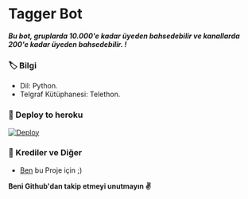 # Tagger Bot
_**Bu bot, gruplarda 10.000'e kadar üyeden bahsedebilir ve kanallarda 200'e kadar üyeden bahsedebilir. !**_

### 🏷 Bilgi
- Dil: Python.
- Telgraf Kütüphanesi: Telethon.

### 🚀 Deploy to heroku
[![Deploy](https://www.herokucdn.com/deploy/button.svg)](https://heroku.com/deploy?template=https://github.com/RaviVeyi/Mentionall-Azerbercan-)


### 🎯 Krediler ve Diğer
- [Ben](https://t.me/GRAVER_05) bu Proje için ;)

**Beni Github'dan takip etmeyi unutmayın ✌️**
